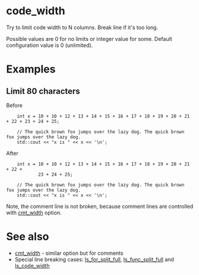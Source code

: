 # code_width

Try to limit code width to N columns. Break line if it's too long.

Possible values are 0 for no limits or integer value for some. Default configuration value is 0 (unlimited).

# Examples

## Limit 80 characters
Before
```
	int x = 10 + 10 + 12 + 13 + 14 + 15 + 16 + 17 + 18 + 19 + 20 + 21 + 22 + 23 + 24 + 25;

	// The quick brown fox jumps over the lazy dog. The quick brown fox jumps over the lazy dog.
	std::cout << "x is " << x << '\n';
```
After
```
	int x = 10 + 10 + 12 + 13 + 14 + 15 + 16 + 17 + 18 + 19 + 20 + 21 + 22 +
	        23 + 24 + 25;

	// The quick brown fox jumps over the lazy dog. The quick brown fox jumps over the lazy dog.
	std::cout << "x is " << x << '\n';
```
Note, the comment line is not broken, because comment lines are controlled with 
[cmt_width](cmt_width.md) option.

# See also

* [cmt_width](cmt_width.md) - similar option but for comments
* Special line breaking cases: [ls_for_split_full](ls_for_split_full.md), [ls_func_split_full](ls_for_split_full.md) and [ls_code_width](ls_for_split_full.md)
